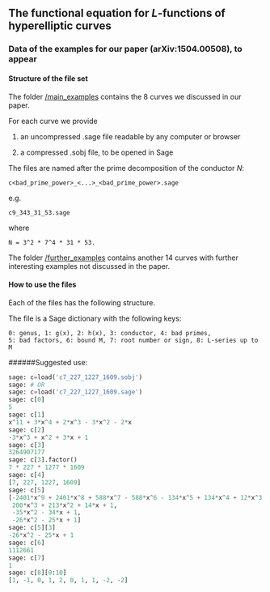 ## The functional equation for $L$-functions of hyperelliptic curves
### Data of the examples for our paper (arXiv:1504.00508), to appear

#### Structure of the file set

The folder  [ /main_examples](./main_examples) contains the 8 curves we discussed in our paper. 

For each curve we provide 

1. an uncompressed .sage file readable by any computer or browser
 
2. a compressed .sobj file, to be opened in Sage

The files are named after the prime decomposition of the conductor $N$:
```
c<bad_prime_power>_<...>_<bad_prime_power>.sage
```
e.g.
```
c9_343_31_53.sage
```
where 
```
N = 3^2 * 7^4 * 31 * 53.
```

The folder [ /further_examples](./further_examples) contains another 14 curves with further interesting examples not discussed in the paper.


#### How to use the files

Each of the files has the following structure.

The file is a Sage dictionary with the following keys:
```
0: genus, 1: g(x), 2: h(x), 3: conductor, 4: bad primes, 
5: bad factors, 6: bound M, 7: root number or sign, 8: L-series up to M
```



######Suggested use:
```python
sage: c=load('c7_227_1227_1609.sobj')
sage: # OR
sage: c=load('c7_227_1227_1609.sage')
sage: c[0]
5
sage: c[1]
x^11 + 3*x^4 + 2*x^3 - 3*x^2 - 2*x
sage: c[2]
-3*x^3 + x^2 + 3*x + 1
sage: c[3]
3264907177
sage: c[3].factor()
7 * 227 * 1277 * 1609
sage: c[4]
[7, 227, 1227, 1609]
sage: c[5]
[-2401*x^9 + 2401*x^8 + 588*x^7 - 588*x^6 - 134*x^5 + 134*x^4 + 12*x^3 - 12*x^2 - x + 1,
 200*x^3 + 213*x^2 + 14*x + 1,
 -35*x^2 - 34*x + 1,
 -26*x^2 - 25*x + 1]
sage: c[5][3]
-26*x^2 - 25*x + 1
sage: c[6]
1112661
sage: c[7]
1
sage: c[8][0:10]
[1, -1, 0, 1, 2, 0, 1, 1, -2, -2]
```
